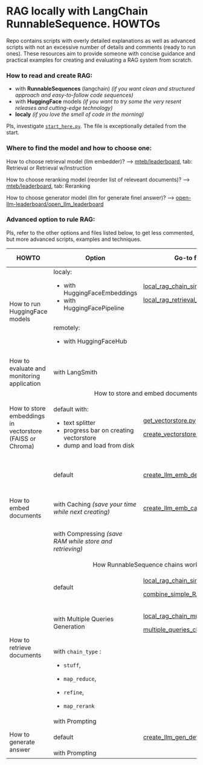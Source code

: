 # RAG locally with LangChain RunnableSequence. HOWTOs

Repo contains scripts with overly detailed explanations as well as advanced scripts with not an excessive number of
details and comments (ready to run ones). These resources aim to provide someone with concise guidance and practical
examples for creating and evaluating a RAG system from scratch.

### How to read and create RAG:

- with __RunnableSequences__ (langchain) _(if you want clean and structured approach and easy-to-follow code sequences)_
- with __HuggingFace__ models _(if you want to try some the very resent releases and cutting-edge technology)_
- __localy__ _(if you love the smell of code in the morning)_

Pls, investigate [`start_here.py`](start_here.py). The file is exceptionally detailed from the start.

### Where to find the model and how to choose one:

How to choose retrieval model (llm embedder)? --> [mteb/leaderboard](https://huggingface.co/spaces/mteb/leaderboard),
tab:
Retrieval or Retrieval w/Instruction

How to choose reranking model (reorder list of releveant documents)?
--> [mteb/leaderboard](https://huggingface.co/spaces/mteb/leaderboard), tab:
Reranking

How to choose generator model (llm for generate finel answer)?
--> [open-llm-leaderboard/open_llm_leaderboard](https://huggingface.co/spaces/open-llm-leaderboard/open_llm_leaderboard)

### Advanced option to rule RAG:

Pls, refer to the other options and files listed below, to get less commented, but more advanced scripts, examples and
techniques.

<table>
    <thead>
        <tr>
            <th>HOWTO</th>
            <th>Option</th>
            <th>Go-to file</th>
            <th>Outer documentation</th>
        </tr>
    </thead>
    <tbody>
        <!-- <tr>
            <td rowspan=4 align="left">R1 Text</td>
            <td rowspan=2 align="left">R2 Text A</td>
            <td align="left">R3 Text A</td>
        </tr>
        <tr>
            <td align="left">R3 Text B</td>
        </tr>
        <tr>
            <td rowspan=2 align="left">R2 Text B</td>
            <td align="left">R3 Text C</td>
        </tr>
        <tr>
            <td align="left">R3 Text D</td>
        </tr> -->
<tr>
            <td rowspan=2 align="left">How to run HuggingFace models</td>
            <td align="left">localy:

- with HuggingFaceEmbeddings
- with HuggingFacePipeline

</td>
            <td align="left">

[local_rag_chain_simple.py](local_rag_chain_simple.py)

[local_rag_retrieval_qa_class.py](local_rag_retrieval_qa_class.py) </td>
<td align="left"></td>
</tr>
<tr>
<td align="left">remotely:

- with HuggingFaceHub</td>

<td align="left"></td>
<td align="left">

[Hugging Face Hub documentation](https://huggingface.co/docs/hub/en/index) </td>
</tr>
        <tr>
        <td align="left">How to evaluate and monitoring application</td>
        <td align="left">with LangSmith</td>
        <td align="left"></td>
        <td align="left">

[Get started with LangSmith](https://docs.smith.langchain.com/) </td>
</tr>
<tr>
<td colspan=4 align="center">How to store and embed documents?</td>
</tr>
<tr>
<td align="left">How to store embeddings in vectorstore (FAISS or Chroma)</td>
<td align="left">

default with:

- text splitter
- progress bar on creating vectorstore
- dump and load from disk </td>
  <td align="left">

[get_vectorstore.py](vectorstores/get_vectorstore.py)

[create_vectorstore.py](vectorstores/create_vectorstore.py)</td>
<td align="left">

[FAISS](https://python.langchain.com/v0.1/docs/integrations/vectorstores/faiss/)

[Chroma](https://python.langchain.com/v0.1/docs/integrations/vectorstores/chroma/) </td>
</tr>
<tr>
<td rowspan=3 align="left">How to embed documents</td>
<td align="left">default</td>
<td align="left">

[create_llm_emb_default.py](embedders/create_llm_emb_default.py) </td>
<td align="left">

[Text embedding models](https://python.langchain.com/v0.1/docs/modules/data_connection/text_embedding/) </td>
</tr>
<tr>
<td align="left">

with Caching _(save your time while next creating)_</td>
<td align="left">

[create_llm_emb_cached.py](embedders/create_llm_emb_cached.py) </td>
<td align="left">

[Caching Embeddings](https://python.langchain.com/v0.1/docs/modules/data_connection/text_embedding/caching_embeddings/) </td>
</tr>
<tr>
<td align="left">

with Compressing _(save RAM while store and retrieving)_</td>
<td align="left"></td>
<td align="left"></td>
</tr>
<tr>
<td colspan=4 align="center">How RunnableSequence chains work?</td>
</tr>
<tr>
<td rowspan=4 align="left">How to retrieve documents</td>
<td align="left">default</td>
<td align="left">

[local_rag_chain_simple.py](local_rag_chain_simple.py)

[combine_simple_RAG_chains.py](chains/combine_simple_RAG_chains.py) </td>
<td align="left">
</tr>
<tr>
<td align="left">with Multiple Queries Generation</td>
<td align="left">

[local_rag_chain_multi_query.py](local_rag_chain_multi_query.py)

[multiple_queries_chain.py](chains/multiple_queries_chain.py)</td>
<td align="left"></td>
</tr>
<tr>
<td align="left">

with `chain_type` :

- `stuff`,
- `map_reduce`,
- `refine`,
- `map_rerank`</td>
  <td align="left"></td>
  <td align="left"></td>
  </tr>
  <tr>
  <td align="left">with Prompting</td>
  <td align="left"></td>
  <td align="left"></td>
  </tr>
  <tr>
        <td rowspan=2 align="left">How to generate answer</td>
        <td align="left">default</td>
        <td align="left">

  [create_llm_gen_default.py](generators/create_llm_gen_default.py) </td>
  <td align="left"></td>

</tr>
  <tr>
        <td align="left">with Prompting</td>
        <td align="left"></td>
        <td align="left"></td>
</tr>

</tbody>

</table>
